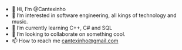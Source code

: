 - 👋 Hi, I’m @Cantexinho
- 👀 I’m interested in software engineering, all kings of technology and music.
- 🌱 I’m currently learning C++, C# and SQL
- 💞️ I’m looking to collaborate on something cool.
- 📫 How to reach me cantexinho@gmail.com
<!---
Cantexinho/Cantexinho is a ✨ special ✨ repository because its `README.md` (this file) appears on your GitHub profile.
You can click the Preview link to take a look at your changes.
--->
